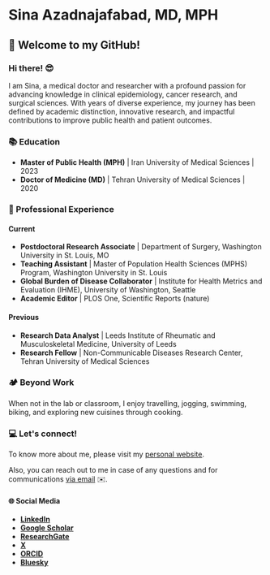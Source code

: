 # Sina Azadnajafabad, MD, MPH

## :loudspeaker:	Welcome to my GitHub!

### Hi there! :sunglasses:
I am Sina, a medical doctor and researcher with a profound passion for advancing knowledge in clinical epidemiology, cancer research, and surgical sciences. With years of diverse experience, my journey has been defined by academic distinction, innovative research, and impactful contributions to improve public health and patient outcomes.

###  :books: Education
* **Master of Public Health (MPH)** | Iran University of Medical Sciences | 2023 <br>
* **Doctor of Medicine (MD)** | Tehran University of Medical Sciences | 2020 

### :briefcase: Professional Experience
#### Current
* **Postdoctoral Research Associate** | Department of Surgery, Washington University in St. Louis, MO
* **Teaching Assistant** | Master of Population Health Sciences (MPHS) Program, Washington University in St. Louis
* **Global Burden of Disease Collaborator** | Institute for Health Metrics and Evaluation (IHME), University of Washington, Seattle
* **Academic Editor** | PLOS One, Scientific Reports (nature)

#### Previous
* **Research Data Analyst** | Leeds Institute of Rheumatic and Musculoskeletal Medicine, University of Leeds
* **Research Fellow** | Non-Communicable Diseases Research Center, Tehran University of Medical Sciences

### :camping: Beyond Work
When not in the lab or classroom, I enjoy travelling, jogging, swimming, biking, and exploring new cuisines through cooking.

### :computer: Let's connect!
To know more about me, please visit my [personal website](https://sinaazad.com/).

Also, you can reach out to me in case of any questions and for communications [via email](mailto:sina.azad.u@gmail.com) :envelope:.

#### :globe_with_meridians: Social Media
* [**LinkedIn**](https://www.linkedin.com/in/sinaazadnajafabad/)
* [**Google Scholar**](https://scholar.google.com/citations?hl=en&user=OqOPJOEAAAAJ&view_op=list_works&sortby=pubdate&inst=2230987035966559800)
* [**ResearchGate**](https://www.researchgate.net/profile/Sina-Azadnajafabad)
* [**X**](https://x.com/SinaAzadMD)
* [**ORCID**](https://orcid.org/0000-0003-0105-3801)
* [**Bluesky**](https://bsky.app/profile/sinaazadmd.bsky.social)
